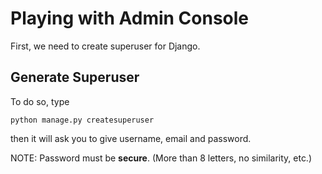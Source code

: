 # Playing with Admin Console
First, we need to create superuser for Django.

## Generate Superuser
To do so, type
```
python manage.py createsuperuser
```

then it will ask you to give username, email and password.

NOTE: Password must be **secure**. (More than 8 letters, no similarity, etc.)